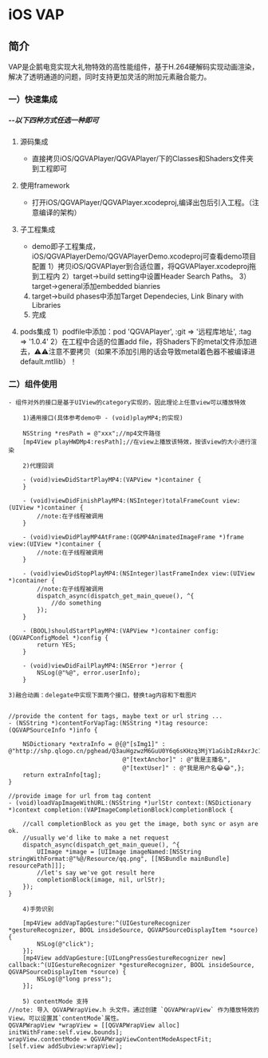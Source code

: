 # iOS VAP 


## 简介
VAP是企鹅电竞实现大礼物特效的高性能组件，基于H.264硬解码实现动画渲染，解决了透明通道的问题，同时支持更加灵活的附加元素融合能力。

### 一）快速集成
##### --以下四种方式任选一种即可
1. 源码集成
    - 直接拷贝iOS/QGVAPlayer/QGVAPlayer/下的Classes和Shaders文件夹到工程即可

2. 使用framework
    - 打开iOS/QGVAPlayer/QGVAPlayer.xcodeproj,编译出包后引入工程。（注意编译的架构）

3. 子工程集成
    - demo即子工程集成，iOS/QGVAPlayerDemo/QGVAPlayerDemo.xcodeproj可查看demo项目配置
    1）拷贝iOS/QGVAPlayer到合适位置，将QGVAPlayer.xcodeproj拖到工程内
    2）target->build setting中设置Header Search Paths。
    3）target->general添加embedded  bianries
    4) target->build phases中添加Target Dependecies, Link Binary with Libraries
    5) 完成

4. pods集成
    1）podfile中添加：pod 'QGVAPlayer', :git => '远程库地址', :tag => '1.0.4'
    2）在工程中合适的位置add file，将Shaders下的metal文件添加进去，⚠️⚠️注意不要拷贝（如果不添加引用的话会导致metal着色器不被编译进default.mtllib）！

### 二）组件使用
    - 组件对外的接口是基于UIView的category实现的，因此理论上任意view可以播放特效 

```
    1)通用接口(具体参考demo中 - (void)playMP4;的实现)

    NSString *resPath = @"xxx";//mp4文件路径
    [mp4View playHWDMp4:resPath];//在view上播放该特效，按该view的大小进行渲染
```

```
    2)代理回调

    - (void)viewDidStartPlayMP4:(VAPView *)container {
    }

    - (void)viewDidFinishPlayMP4:(NSInteger)totalFrameCount view:(UIView *)container {
        //note:在子线程被调用
    }
 
    - (void)viewDidPlayMP4AtFrame:(QGMP4AnimatedImageFrame *)frame view:(UIView *)container {
        //note:在子线程被调用
    }

    - (void)viewDidStopPlayMP4:(NSInteger)lastFrameIndex view:(UIView *)container {
        //note:在子线程被调用
        dispatch_async(dispatch_get_main_queue(), ^{
            //do something
        });
    }

    - (BOOL)shouldStartPlayMP4:(VAPView *)container config:(QGVAPConfigModel *)config {
        return YES;
    }

    - (void)viewDidFailPlayMP4:(NSError *)error {
        NSLog(@"%@", error.userInfo);
    }
```

```
3)融合动画：delegate中实现下面两个接口，替换tag内容和下载图片


//provide the content for tags, maybe text or url string ...
- (NSString *)contentForVapTag:(NSString *)tag resource:(QGVAPSourceInfo *)info {
    
    NSDictionary *extraInfo = @{@"[sImg1]" : @"http://shp.qlogo.cn/pghead/Q3auHgzwzM6GuU0Y6q6sKHzq3MjY1aGibIzR4xrJc1VY/60",
                                @"[textAnchor]" : @"我是主播名",
                                @"[textUser]" : @"我是用户名😂😂",};
    return extraInfo[tag];
}

//provide image for url from tag content
- (void)loadVapImageWithURL:(NSString *)urlStr context:(NSDictionary *)context completion:(VAPImageCompletionBlock)completionBlock {
    
    //call completionBlock as you get the image, both sync or asyn are ok.
    //usually we'd like to make a net request
    dispatch_async(dispatch_get_main_queue(), ^{
        UIImage *image = [UIImage imageNamed:[NSString stringWithFormat:@"%@/Resource/qq.png", [[NSBundle mainBundle] resourcePath]]];
        //let's say we've got result here
        completionBlock(image, nil, urlStr);
    });
}    
```

```
    4)手势识别

    [mp4View addVapTapGesture:^(UIGestureRecognizer *gestureRecognizer, BOOL insideSource, QGVAPSourceDisplayItem *source) {
        NSLog(@"click");
    }];
    [mp4View addVapGesture:[UILongPressGestureRecognizer new] callback:^(UIGestureRecognizer *gestureRecognizer, BOOL insideSource, QGVAPSourceDisplayItem *source) {
        NSLog(@"long press");
    }];
```

```
    5) contentMode 支持
//note: 导入 QGVAPWrapView.h 头文件。通过创建 `QGVAPWrapView` 作为播放特效的 View。可以设置其`contentMode`属性。
QGVAPWrapView *wrapView = [[QGVAPWrapView alloc] initWithFrame:self.view.bounds];
wrapView.contentMode = QGVAPWrapViewContentModeAspectFit;
[self.view addSubview:wrapView];
```
